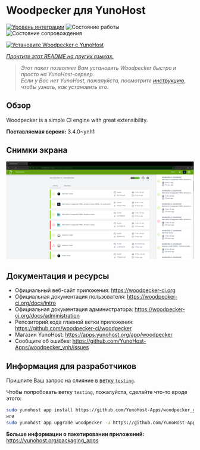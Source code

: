 <!--
Важно: этот README был автоматически сгенерирован <https://github.com/YunoHost/apps/tree/master/tools/readme_generator>
Он НЕ ДОЛЖЕН редактироваться вручную.
-->

# Woodpecker для YunoHost

[![Уровень интеграции](https://apps.yunohost.org/badge/integration/woodpecker)](https://ci-apps.yunohost.org/ci/apps/woodpecker/)
![Состояние работы](https://apps.yunohost.org/badge/state/woodpecker)
![Состояние сопровождения](https://apps.yunohost.org/badge/maintained/woodpecker)

[![Установите Woodpecker с YunoHost](https://install-app.yunohost.org/install-with-yunohost.svg)](https://install-app.yunohost.org/?app=woodpecker)

*[Прочтите этот README на других языках.](./ALL_README.md)*

> *Этот пакет позволяет Вам установить Woodpecker быстро и просто на YunoHost-сервер.*  
> *Если у Вас нет YunoHost, пожалуйста, посмотрите [инструкцию](https://yunohost.org/install), чтобы узнать, как установить его.*

## Обзор

Woodpecker is a simple CI engine with great extensibility.


**Поставляемая версия:** 3.4.0~ynh1

## Снимки экрана

![Снимок экрана Woodpecker](./doc/screenshots/woodpecker.png)

## Документация и ресурсы

- Официальный веб-сайт приложения: <https://woodpecker-ci.org>
- Официальная документация пользователя: <https://woodpecker-ci.org/docs/intro>
- Официальная документация администратора: <https://woodpecker-ci.org/docs/administration>
- Репозиторий кода главной ветки приложения: <https://github.com/woodpecker-ci/woodpecker>
- Магазин YunoHost: <https://apps.yunohost.org/app/woodpecker>
- Сообщите об ошибке: <https://github.com/YunoHost-Apps/woodpecker_ynh/issues>

## Информация для разработчиков

Пришлите Ваш запрос на слияние в [ветку `testing`](https://github.com/YunoHost-Apps/woodpecker_ynh/tree/testing).

Чтобы попробовать ветку `testing`, пожалуйста, сделайте что-то вроде этого:

```bash
sudo yunohost app install https://github.com/YunoHost-Apps/woodpecker_ynh/tree/testing --debug
или
sudo yunohost app upgrade woodpecker -u https://github.com/YunoHost-Apps/woodpecker_ynh/tree/testing --debug
```

**Больше информации о пакетировании приложений:** <https://yunohost.org/packaging_apps>
